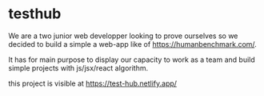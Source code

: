 # testhub

We are a two junior web developper looking to prove ourselves so we decided to build a simple a web-app like of https://humanbenchmark.com/.

It has for main purpose to display our capacity to work as a team and build simple projects with js/jsx/react algorithm.

this project is visible at https://test-hub.netlify.app/

